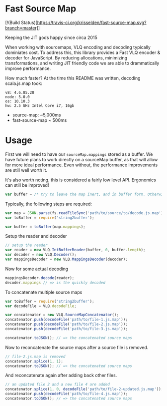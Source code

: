 # Fast Source Map

[!(Build Status)[https://travis-ci.org/krisselden/fast-source-map.svg?branch=master]]

Keeping the JIT gods happy since circa 2015

When working with sourcemaps, VLQ encoding and decoding typically dominiates
cost. To address this, this library provides a Fast VLQ encoder & decoder for
JavaScript.  By reducing allocations, minimizing transformations, and writing
JIT friendly code we are able to drammatically improve performance.

How much faster? At the time this README was written, decoding scala.js.map took:

```
v8: 4.6.85.28
node: 5.0.0
os: 10.10.3
hw: 2.5 GHz Intel Core i7, 16gb
```

* source-map: ~5,000ms
* fast-source-map ~ 500ms

# Usage

First we will need to have our `sourceMap.mappings` stored as a buffer. We have
future plans to work directly on a sourceMap buffer, as that will allow for
more ideal performance. Even without, the performance improvements are still
well worth it.

It's also worth noting, this is considered a fairly low level API. Ergonomics
can still be improved!

```js
var buffer = /* try to leave the map inert, and in buffer form. Otherwise convert to buffer */
```

Typically, the following steps are required:


```js
var map = JSON.parse(fs.readFileSync('path/to/source/to/decode.js.map'));
var toBuffer = require('string2buffer');

var buffer = toBuffer(map.mappings);
```

Setup the reader and decoder

```js
// setup the reader
var reader = new VLQ.IntBufferReader(buffer, 0, buffer.length);
var decoder = new VLQ.Decoder();
var mappingsDecoder = new VLQ.MappingsDecoder(decoder);
```

Now for some actual decoding

```js
mappingsDecoder.decode(reader);
decoder.mappings // => is the quickly decoded
```


To concatenate multiple source maps

```js
var toBuffer = require('string2buffer');
var decodeFile = VLQ.decodeFile;

var concatenator = new VLQ.SourceMapConcatenator();
concatenator.push(decodeFile('path/to/file-1.js.map'));
concatenator.push(decodeFile('path/to/file-2.js.map'));
concatenator.push(decodeFile('path/to/file-3.js.map'));

concatenator.toJSON(); // => the concatenated source maps
```

Now to reconcatenate the source maps after a source file is removed.

```js
// file-2.js.map is removed
concatenator.splice(1, 1);
concatenator.toJSON(); // => the concatenated source maps
```

And reconcatenate again after adding back other files.

```js
// an updated file 2 and a new file 4 are added
concatenator.splice(1, 0, decodeFile('path/to/file-2-updated.js.map'));
concatenator.push(decodeFile('path/to/file-4.js.map'));
concatenator.toJSON(); // => the concatenated source maps
```

